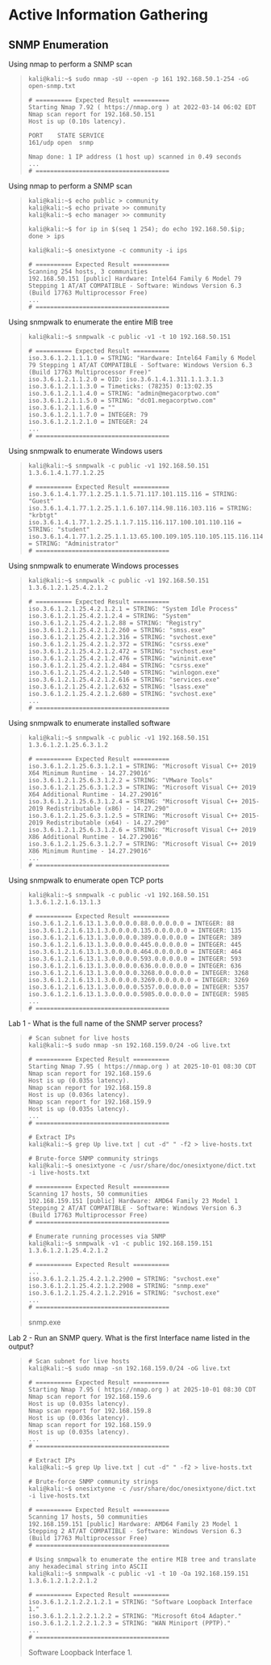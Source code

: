# Active Information Gathering

## SNMP Enumeration

Using nmap to perform a SNMP scan
>``` shell
>kali@kali:~$ sudo nmap -sU --open -p 161 192.168.50.1-254 -oG open-snmp.txt
>
># ========== Expected Result ==========
>Starting Nmap 7.92 ( https://nmap.org ) at 2022-03-14 06:02 EDT
>Nmap scan report for 192.168.50.151
>Host is up (0.10s latency).
>
>PORT    STATE SERVICE
>161/udp open  snmp
>
>Nmap done: 1 IP address (1 host up) scanned in 0.49 seconds
>...
># =====================================

Using nmap to perform a SNMP scan
>``` shell
>kali@kali:~$ echo public > community
>kali@kali:~$ echo private >> community
>kali@kali:~$ echo manager >> community
>
>kali@kali:~$ for ip in $(seq 1 254); do echo 192.168.50.$ip; done > ips
>
>kali@kali:~$ onesixtyone -c community -i ips
>
># ========== Expected Result ==========
>Scanning 254 hosts, 3 communities
>192.168.50.151 [public] Hardware: Intel64 Family 6 Model 79 Stepping 1 AT/AT COMPATIBLE - Software: Windows Version 6.3 (Build 17763 Multiprocessor Free)
>...
># =====================================

Using snmpwalk to enumerate the entire MIB tree
>``` shell
>kali@kali:~$ snmpwalk -c public -v1 -t 10 192.168.50.151
>
># ========== Expected Result ==========
>iso.3.6.1.2.1.1.1.0 = STRING: "Hardware: Intel64 Family 6 Model 79 Stepping 1 AT/AT COMPATIBLE - Software: Windows Version 6.3 (Build 17763 Multiprocessor Free)"
>iso.3.6.1.2.1.1.2.0 = OID: iso.3.6.1.4.1.311.1.1.3.1.3
>iso.3.6.1.2.1.1.3.0 = Timeticks: (78235) 0:13:02.35
>iso.3.6.1.2.1.1.4.0 = STRING: "admin@megacorptwo.com"
>iso.3.6.1.2.1.1.5.0 = STRING: "dc01.megacorptwo.com"
>iso.3.6.1.2.1.1.6.0 = ""
>iso.3.6.1.2.1.1.7.0 = INTEGER: 79
>iso.3.6.1.2.1.2.1.0 = INTEGER: 24
>...
># =====================================

Using snmpwalk to enumerate Windows users
>``` shell
>kali@kali:~$ snmpwalk -c public -v1 192.168.50.151 1.3.6.1.4.1.77.1.2.25
>
># ========== Expected Result ==========
>iso.3.6.1.4.1.77.1.2.25.1.1.5.71.117.101.115.116 = STRING: "Guest"
>iso.3.6.1.4.1.77.1.2.25.1.1.6.107.114.98.116.103.116 = STRING: "krbtgt"
>iso.3.6.1.4.1.77.1.2.25.1.1.7.115.116.117.100.101.110.116 = STRING: "student"
>iso.3.6.1.4.1.77.1.2.25.1.1.13.65.100.109.105.110.105.115.116.114.97.116.111.114 = STRING: "Administrator"
># =====================================

Using snmpwalk to enumerate Windows processes
>``` shell
>kali@kali:~$ snmpwalk -c public -v1 192.168.50.151 1.3.6.1.2.1.25.4.2.1.2
>
># ========== Expected Result ==========
>iso.3.6.1.2.1.25.4.2.1.2.1 = STRING: "System Idle Process"
>iso.3.6.1.2.1.25.4.2.1.2.4 = STRING: "System"
>iso.3.6.1.2.1.25.4.2.1.2.88 = STRING: "Registry"
>iso.3.6.1.2.1.25.4.2.1.2.260 = STRING: "smss.exe"
>iso.3.6.1.2.1.25.4.2.1.2.316 = STRING: "svchost.exe"
>iso.3.6.1.2.1.25.4.2.1.2.372 = STRING: "csrss.exe"
>iso.3.6.1.2.1.25.4.2.1.2.472 = STRING: "svchost.exe"
>iso.3.6.1.2.1.25.4.2.1.2.476 = STRING: "wininit.exe"
>iso.3.6.1.2.1.25.4.2.1.2.484 = STRING: "csrss.exe"
>iso.3.6.1.2.1.25.4.2.1.2.540 = STRING: "winlogon.exe"
>iso.3.6.1.2.1.25.4.2.1.2.616 = STRING: "services.exe"
>iso.3.6.1.2.1.25.4.2.1.2.632 = STRING: "lsass.exe"
>iso.3.6.1.2.1.25.4.2.1.2.680 = STRING: "svchost.exe"
>...
># =====================================

Using snmpwalk to enumerate installed software
>``` shell
>kali@kali:~$ snmpwalk -c public -v1 192.168.50.151 1.3.6.1.2.1.25.6.3.1.2
>
># ========== Expected Result ==========
>iso.3.6.1.2.1.25.6.3.1.2.1 = STRING: "Microsoft Visual C++ 2019 X64 Minimum Runtime - 14.27.29016"
>iso.3.6.1.2.1.25.6.3.1.2.2 = STRING: "VMware Tools"
>iso.3.6.1.2.1.25.6.3.1.2.3 = STRING: "Microsoft Visual C++ 2019 X64 Additional Runtime - 14.27.29016"
>iso.3.6.1.2.1.25.6.3.1.2.4 = STRING: "Microsoft Visual C++ 2015-2019 Redistributable (x86) - 14.27.290"
>iso.3.6.1.2.1.25.6.3.1.2.5 = STRING: "Microsoft Visual C++ 2015-2019 Redistributable (x64) - 14.27.290"
>iso.3.6.1.2.1.25.6.3.1.2.6 = STRING: "Microsoft Visual C++ 2019 X86 Additional Runtime - 14.27.29016"
>iso.3.6.1.2.1.25.6.3.1.2.7 = STRING: "Microsoft Visual C++ 2019 X86 Minimum Runtime - 14.27.29016"
>...
># =====================================

Using snmpwalk to enumerate open TCP ports
>``` shell
>kali@kali:~$ snmpwalk -c public -v1 192.168.50.151 1.3.6.1.2.1.6.13.1.3
>
># ========== Expected Result ==========
>iso.3.6.1.2.1.6.13.1.3.0.0.0.0.88.0.0.0.0.0 = INTEGER: 88
>iso.3.6.1.2.1.6.13.1.3.0.0.0.0.135.0.0.0.0.0 = INTEGER: 135
>iso.3.6.1.2.1.6.13.1.3.0.0.0.0.389.0.0.0.0.0 = INTEGER: 389
>iso.3.6.1.2.1.6.13.1.3.0.0.0.0.445.0.0.0.0.0 = INTEGER: 445
>iso.3.6.1.2.1.6.13.1.3.0.0.0.0.464.0.0.0.0.0 = INTEGER: 464
>iso.3.6.1.2.1.6.13.1.3.0.0.0.0.593.0.0.0.0.0 = INTEGER: 593
>iso.3.6.1.2.1.6.13.1.3.0.0.0.0.636.0.0.0.0.0 = INTEGER: 636
>iso.3.6.1.2.1.6.13.1.3.0.0.0.0.3268.0.0.0.0.0 = INTEGER: 3268
>iso.3.6.1.2.1.6.13.1.3.0.0.0.0.3269.0.0.0.0.0 = INTEGER: 3269
>iso.3.6.1.2.1.6.13.1.3.0.0.0.0.5357.0.0.0.0.0 = INTEGER: 5357
>iso.3.6.1.2.1.6.13.1.3.0.0.0.0.5985.0.0.0.0.0 = INTEGER: 5985
>...
># =====================================

Lab 1 - What is the full name of the SNMP server process?
>``` shell
># Scan subnet for live hosts
>kali@kali:~$ sudo nmap -sn 192.168.159.0/24 -oG live.txt
>
># ========== Expected Result ==========
>Starting Nmap 7.95 ( https://nmap.org ) at 2025-10-01 08:30 CDT
>Nmap scan report for 192.168.159.6
>Host is up (0.035s latency).
>Nmap scan report for 192.168.159.8
>Host is up (0.036s latency).
>Nmap scan report for 192.168.159.9
>Host is up (0.035s latency).
>...
># =====================================
>
># Extract IPs
>kali@kali:~$ grep Up live.txt | cut -d" " -f2 > live-hosts.txt
>
># Brute-force SNMP community strings
>kali@kali:~$ onesixtyone -c /usr/share/doc/onesixtyone/dict.txt -i live-hosts.txt
>
># ========== Expected Result ==========
>Scanning 17 hosts, 50 communities
>192.168.159.151 [public] Hardware: AMD64 Family 23 Model 1 Stepping 2 AT/AT COMPATIBLE - Software: Windows Version 6.3 (Build 17763 Multiprocessor Free)
># =====================================
>
># Enumerate running processes via SNMP
>kali@kali:~$ snmpwalk -v1 -c public 192.168.159.151 1.3.6.1.2.1.25.4.2.1.2
>
># ========== Expected Result ==========
>...
>iso.3.6.1.2.1.25.4.2.1.2.2900 = STRING: "svchost.exe"
>iso.3.6.1.2.1.25.4.2.1.2.2908 = STRING: "snmp.exe"
>iso.3.6.1.2.1.25.4.2.1.2.2916 = STRING: "svchost.exe"
>...
># =====================================
>```
>snmp.exe

Lab 2 - Run an SNMP query. What is the first Interface name listed in the output?
>``` shell
># Scan subnet for live hosts
>kali@kali:~$ sudo nmap -sn 192.168.159.0/24 -oG live.txt
>
># ========== Expected Result ==========
>Starting Nmap 7.95 ( https://nmap.org ) at 2025-10-01 08:30 CDT
>Nmap scan report for 192.168.159.6
>Host is up (0.035s latency).
>Nmap scan report for 192.168.159.8
>Host is up (0.036s latency).
>Nmap scan report for 192.168.159.9
>Host is up (0.035s latency).
>...
># =====================================
>
># Extract IPs
>kali@kali:~$ grep Up live.txt | cut -d" " -f2 > live-hosts.txt
>
># Brute-force SNMP community strings
>kali@kali:~$ onesixtyone -c /usr/share/doc/onesixtyone/dict.txt -i live-hosts.txt
>
># ========== Expected Result ==========
>Scanning 17 hosts, 50 communities
>192.168.159.151 [public] Hardware: AMD64 Family 23 Model 1 Stepping 2 AT/AT COMPATIBLE - Software: Windows Version 6.3 (Build 17763 Multiprocessor Free)
># =====================================
>
># Using snmpwalk to enumerate the entire MIB tree and translate any hexadecimal string into ASCII
>kali@kali:~$ snmpwalk -c public -v1 -t 10 -Oa 192.168.159.151 1.3.6.1.2.1.2.2.1.2
>
># ========== Expected Result ==========
>iso.3.6.1.2.1.2.2.1.2.1 = STRING: "Software Loopback Interface 1."
>iso.3.6.1.2.1.2.2.1.2.2 = STRING: "Microsoft 6to4 Adapter."
>iso.3.6.1.2.1.2.2.1.2.3 = STRING: "WAN Miniport (PPTP)."
>...
># =====================================
>```
>Software Loopback Interface 1.
